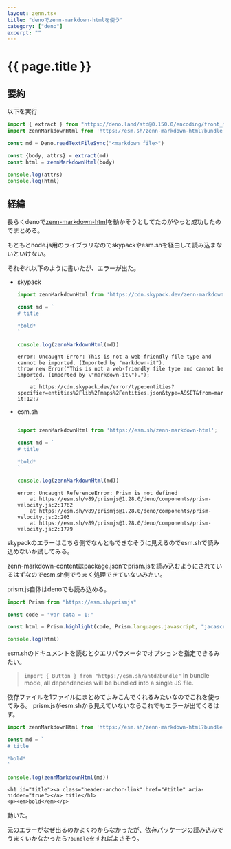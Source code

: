 ```yaml
---
layout: zenn.tsx
title: "denoでzenn-markdown-htmlを使う"
category: ["deno"]
excerpt: ""
---
```


# {{ page.title }}

## 要約

以下を実行


```typescript
import { extract } from "https://deno.land/std@0.150.0/encoding/front_matter.ts";
import zennMarkdownHtml from 'https://esm.sh/zenn-markdown-html?bundle';

const md = Deno.readTextFileSync("<markdown file>")

const {body, attrs} = extract(md)
const html = zennMarkdownHtml(body)

console.log(attrs)
console.log(html)
```


## 経緯

長らくdenoで[zenn-markdown-html](https://github.com/zenn-dev/zenn-editor/tree/canary/packages/zenn-markdown-html)を動かそうとしてたのがやっと成功したのでまとめる。


もともとnode.js用のライブラリなのでskypackやesm.shを経由して読み込まないといけない。

それぞれ以下のように書いたが、エラーが出た。

- skypack
    ```typescript
    import zennMarkdownHtml from 'https://cdn.skypack.dev/zenn-markdown-html';

    const md = `
    # title

    *bold*
    `

    console.log(zennMarkdownHtml(md))
    ```

    ```console
    error: Uncaught Error: This is not a web-friendly file type and cannot be imported. (Imported by "markdown-it").
    throw new Error("This is not a web-friendly file type and cannot be imported. (Imported by \"markdown-it\").");
          ^
        at https://cdn.skypack.dev/error/type:entities?specifier=entities%2Flib%2Fmaps%2Fentities.json&type=ASSET&from=markdown-it:12:7
    ```
- esm.sh
    ```typescript 

    import zennMarkdownHtml from 'https://esm.sh/zenn-markdown-html';

    const md = `
    # title

    *bold*
    `

    console.log(zennMarkdownHtml(md))
    ```

    ```console
    error: Uncaught ReferenceError: Prism is not defined
        at https://esm.sh/v89/prismjs@1.28.0/deno/components/prism-velocity.js:2:1762
        at https://esm.sh/v89/prismjs@1.28.0/deno/components/prism-velocity.js:2:203
        at https://esm.sh/v89/prismjs@1.28.0/deno/components/prism-velocity.js:2:1779
    ```


skypackのエラーはこちら側でなんともできなそうに見えるのでesm.shで読み込めないか試してみる。

zenn-markdown-contentはpackage.jsonでprism.jsを読み込むようにされているはずなのでesm.sh側でうまく処理できていないみたい。

prism.js自体はdenoでも読み込める。

```typescript
import Prism from "https://esm.sh/prismjs"

const code = "var data = 1;"

const html = Prism.highlight(code, Prism.languages.javascript, "jacascript")

console.log(html)
```


esm.shのドキュメントを読むとクエリパラメータでオプションを指定できるみたい。


> `import { Button } from "https://esm.sh/antd?bundle"`
> In bundle mode, all dependencies will be bundled into a single JS file.

依存ファイルを1ファイルにまとめてよみこんでくれるみたいなのでこれを使ってみる。
prism.jsがesm.shから見えていないならこれでもエラーが出てくるはず。


```typescript
import zennMarkdownHtml from 'https://esm.sh/zenn-markdown-html?bundle';

const md = `
# title

*bold*
`

console.log(zennMarkdownHtml(md))
```

```console
<h1 id="title"><a class="header-anchor-link" href="#title" aria-hidden="true"></a> title</h1>
<p><em>bold</em></p>
```

動いた。


元のエラーがなぜ出るのかよくわからなかったが、依存パッケージの読み込みでうまくいかなかったら`?bundle`をすればよさそう。

